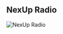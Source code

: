 ## NexUp Radio

![NexUp Radio](https://firebasestorage.googleapis.com/v0/b/designs-by-lagb-1.appspot.com/o/Mockups%2FNexup.png?alt=media&token=6fa22283-5eb3-434a-9739-7163d56b7eb5 "NexUp Radio")
